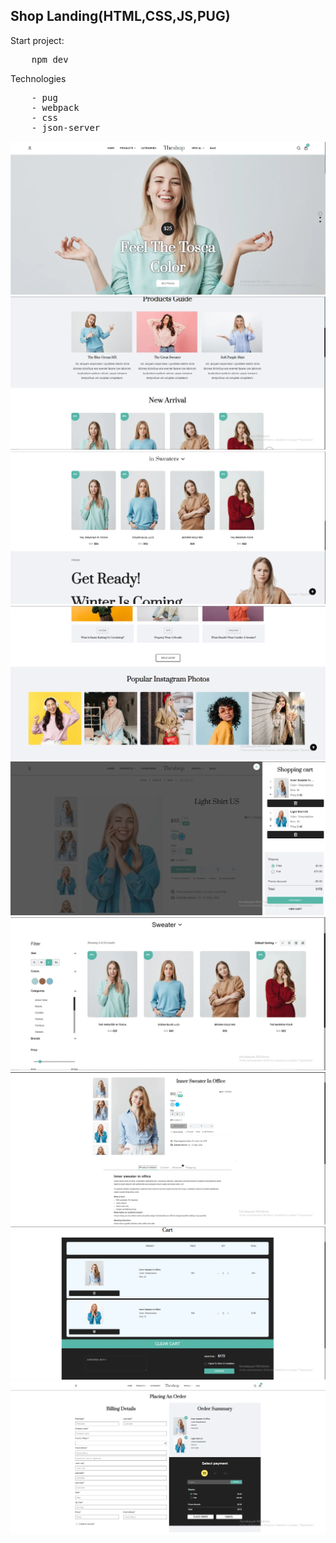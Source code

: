 ## Shop Landing(HTML,CSS,JS,PUG)
Start project:
<pre>
    npm dev
</pre>

Technologies

<pre>
    - pug
    - webpack
    - css
    - json-server
</pre>

![image](./screenshots/main.webp)
![image](./screenshots/main_2.webp)
![image](./screenshots/main_3.webp)
![image](./screenshots/main_4.webp)
![image](./screenshots/cart-menu.webp)
![image](./screenshots/category.webp)
![image](./screenshots/single.webp)
![image](./screenshots/cart.webp)
![image](./screenshots/order.webp)
